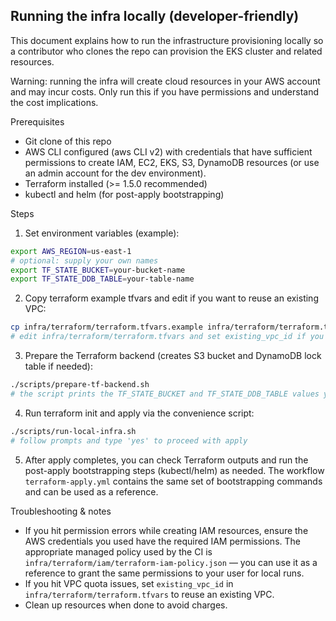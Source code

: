 ## Running the infra locally (developer-friendly)

This document explains how to run the infrastructure provisioning locally so a contributor who clones the repo can provision the EKS cluster and related resources.

Warning: running the infra will create cloud resources in your AWS account and may incur costs. Only run this if you have permissions and understand the cost implications.

Prerequisites
- Git clone of this repo
- AWS CLI configured (aws CLI v2) with credentials that have sufficient permissions to create IAM, EC2, EKS, S3, DynamoDB resources (or use an admin account for the dev environment).
- Terraform installed (>= 1.5.0 recommended)
- kubectl and helm (for post-apply bootstrapping)

Steps
1. Set environment variables (example):

```bash
export AWS_REGION=us-east-1
# optional: supply your own names
export TF_STATE_BUCKET=your-bucket-name
export TF_STATE_DDB_TABLE=your-table-name
```

2. Copy terraform example tfvars and edit if you want to reuse an existing VPC:

```bash
cp infra/terraform/terraform.tfvars.example infra/terraform/terraform.tfvars
# edit infra/terraform/terraform.tfvars and set existing_vpc_id if you want to reuse a VPC
```

3. Prepare the Terraform backend (creates S3 bucket and DynamoDB lock table if needed):

```bash
./scripts/prepare-tf-backend.sh
# the script prints the TF_STATE_BUCKET and TF_STATE_DDB_TABLE values you may export
```

4. Run terraform init and apply via the convenience script:

```bash
./scripts/run-local-infra.sh
# follow prompts and type 'yes' to proceed with apply
```

5. After apply completes, you can check Terraform outputs and run the post-apply bootstrapping steps (kubectl/helm) as needed. The workflow `terraform-apply.yml` contains the same set of bootstrapping commands and can be used as a reference.

Troubleshooting & notes
- If you hit permission errors while creating IAM resources, ensure the AWS credentials you used have the required IAM permissions. The appropriate managed policy used by the CI is `infra/terraform/iam/terraform-iam-policy.json` — you can use it as a reference to grant the same permissions to your user for local runs.
- If you hit VPC quota issues, set `existing_vpc_id` in `infra/terraform/terraform.tfvars` to reuse an existing VPC.
- Clean up resources when done to avoid charges.
